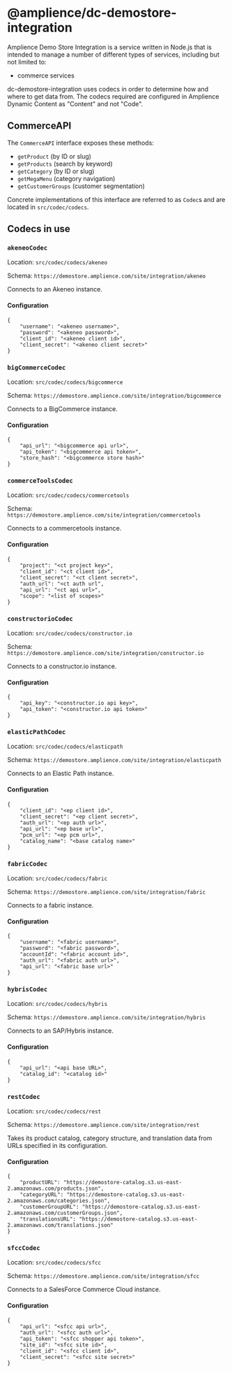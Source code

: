 # @amplience/dc-demostore-integration

Amplience Demo Store Integration is a service written in Node.js that is intended to manage a number of different types of services, including but not limited to:

* commerce services

dc-demostore-integration uses codecs in order to determine how and where to get data from. The codecs required are configured in Amplience Dynamic Content as "Content" and not "Code".

## CommerceAPI

The `CommerceAPI` interface exposes these methods:

* `getProduct` (by ID or slug)
* `getProducts` (search by keyword)
* `getCategory` (by ID or slug)
* `getMegaMenu` (category navigation)
* `getCustomerGroups` (customer segmentation)

Concrete implementations of this interface are referred to as `Codec`s and are located in `src/codec/codecs`.

## Codecs in use

### `akeneoCodec`
Location: `src/codec/codecs/akeneo`

Schema: `https://demostore.amplience.com/site/integration/akeneo`

Connects to an Akeneo instance.

#### Configuration

```
{
    "username": "<akeneo username>",
    "password": "<akeneo password>",
    "client_id": "<akeneo client id>",
    "client_secret": "<akeneo client secret>"
}
```

### `bigCommerceCodec`
Location: `src/codec/codecs/bigcommerce`

Schema: `https://demostore.amplience.com/site/integration/bigcommerce`

Connects to a BigCommerce instance.

#### Configuration

```
{
    "api_url": "<bigcommerce api url>",
    "api_token": "<bigcommerce api token>",
    "store_hash": "<bigcommerce store hash>"
}
```

### `commerceToolsCodec`
Location: `src/codec/codecs/commercetools`

Schema: `https://demostore.amplience.com/site/integration/commercetools`

Connects to a commercetools instance.

#### Configuration

```
{
    "project": "<ct project key>",
    "client_id": "<ct client id>",
    "client_secret": "<ct client secret>",
    "auth_url": "<ct auth url",
    "api_url": "<ct api url>",
    "scope": "<list of scopes>"
}
```

### `constructorioCodec`
Location: `src/codec/codecs/constructor.io`

Schema: `https://demostore.amplience.com/site/integration/constructor.io`

Connects to a constructor.io instance.

#### Configuration

```
{
    "api_key": "<constructor.io api key>",
    "api_token": "<constructor.io api token>"
}
```

### `elasticPathCodec`
Location: `src/codec/codecs/elasticpath`

Schema: `https://demostore.amplience.com/site/integration/elasticpath`

Connects to an Elastic Path instance.

#### Configuration

```
{
    "client_id": "<ep client id>",
    "client_secret": "<ep client secret>",
    "auth_url": "<ep auth url>",
    "api_url": "<ep base url>",
    "pcm_url": "<ep pcm url>",
    "catalog_name": "<base catalog name>"
}
```

### `fabricCodec`
Location: `src/codec/codecs/fabric`

Schema: `https://demostore.amplience.com/site/integration/fabric`

Connects to a fabric instance.

#### Configuration

```
{
    "username": "<fabric username>",
    "password": "<fabric password>",
    "accountId": "<fabric account id>",
    "auth_url": "<fabric auth url>",
    "api_url": "<fabric base url>"
}
```

### `hybrisCodec`
Location: `src/codec/codecs/hybris`

Schema: `https://demostore.amplience.com/site/integration/hybris`

Connects to an SAP/Hybris instance.

#### Configuration

```
{
    "api_url": "<api base URL>",
    "catalog_id": "<catalog id>"
}
```

### `restCodec`
Location: `src/codec/codecs/rest`

Schema: `https://demostore.amplience.com/site/integration/rest`

Takes its product catalog, category structure, and translation data from URLs specified in its configuration.

#### Configuration

```
{
    "productURL": "https://demostore-catalog.s3.us-east-2.amazonaws.com/products.json",
    "categoryURL": "https://demostore-catalog.s3.us-east-2.amazonaws.com/categories.json",
    "customerGroupURL": "https://demostore-catalog.s3.us-east-2.amazonaws.com/customerGroups.json",
    "translationsURL": "https://demostore-catalog.s3.us-east-2.amazonaws.com/translations.json"
}
```

### `sfccCodec`
Location: `src/codec/codecs/sfcc`

Schema: `https://demostore.amplience.com/site/integration/sfcc`

Connects to a SalesForce Commerce Cloud instance.

#### Configuration

```
{
    "api_url": "<sfcc api url>",
    "auth_url": "<sfcc auth url>",
    "api_token": "<sfcc shopper api token>",
    "site_id": "<sfcc site id>",
    "client_id": "<sfcc client id>",
    "client_secret": "<sfcc site secret>"
}
```